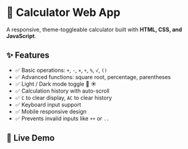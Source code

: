 # 🧮 Calculator Web App

A responsive, theme-toggleable calculator built with **HTML, CSS, and JavaScript**.

## ✨ Features

- ✅ Basic operations: `+`, `-`, `×`, `÷`, `%`, `√`, `()`
- ✅ Advanced functions: square root, percentage, parentheses
- ✅ Light / Dark mode toggle 🌙 ☀️
- ✅ Calculation history with auto-scroll
- ✅ `C` to clear display, `AC` to clear history
- ✅ Keyboard input support
- ✅ Mobile responsive design
- ✅ Prevents invalid inputs like `++` or `..`

## 🚀 Live Demo



